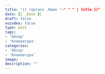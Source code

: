 ```yaml
---
title: "{{ replace .Name "-" " " | title }}"
date: {{ .Date }}
draft: false
noindex: false
type: post
tags:
- 'Обзор'
- 'Клавиатура'
categories:
- 'Обзор'
- 'Клавиатура'
image:
description: ""
---
```


